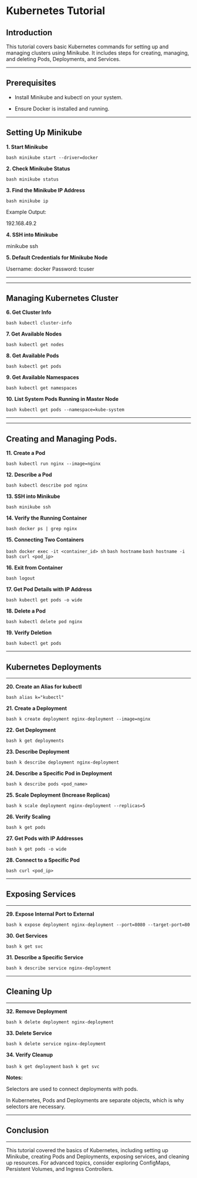 # Kubernetes Tutorial

## **Introduction**

This tutorial covers basic Kubernetes commands for setting up and managing clusters using Minikube. It includes steps for creating, managing, and deleting Pods, Deployments, and Services.

--- 

## **Prerequisites**

 * Install Minikube and kubectl on your system.

 * Ensure Docker is installed and running.

---

## **Setting Up Minikube**

**1. Start Minikube**

```bash minikube start --driver=docker```

**2. Check Minikube Status**

```bash minikube status```

**3. Find the Minikube IP Address**

```bash minikube ip```

Example Output:

192.168.49.2

**4. SSH into Minikube**

minikube ssh

**5. Default Credentials for Minikube Node**

Username: docker
Password: tcuser

---

---
## **Managing Kubernetes Cluster**

**6. Get Cluster Info**

```bash kubectl cluster-info```

**7. Get Available Nodes**

```bash kubectl get nodes```

**8. Get Available Pods**

```bash kubectl get pods```

**9. Get Available Namespaces**

```bash kubectl get namespaces```

**10. List System Pods Running in Master Node**

```bash kubectl get pods --namespace=kube-system```

---

---
## **Creating and Managing Pods.**

**11. Create a Pod**

```bash kubectl run nginx --image=nginx```

**12. Describe a Pod**

```bash kubectl describe pod nginx```

**13. SSH into Minikube**

```bash minikube ssh```

**14. Verify the Running Container**

```bash docker ps | grep nginx```

**15. Connecting Two Containers**

```bash docker exec -it <container_id> sh```
  ```bash hostname```
  ```bash hostname -i```
  ```bash curl <pod_ip>```

**16. Exit from Container**

```bash logout```

**17. Get Pod Details with IP Address**

```bash kubectl get pods -o wide```

**18. Delete a Pod**

```bash kubectl delete pod nginx```

**19. Verify Deletion**

```bash kubectl get pods```

---
## **Kubernetes Deployments**
---

**20. Create an Alias for kubectl**

```bash alias k="kubectl"```

**21. Create a Deployment**

```bash k create deployment nginx-deployment --image=nginx```

**22. Get Deployment**

```bash k get deployments```

**23. Describe Deployment**

```bash k describe deployment nginx-deployment```

**24. Describe a Specific Pod in Deployment**

```bash k describe pods <pod_name>```

**25. Scale Deployment (Increase Replicas)**

```bash k scale deployment nginx-deployment --replicas=5```

**26. Verify Scaling**

```bash k get pods```

**27. Get Pods with IP Addresses**

```bash k get pods -o wide```

**28. Connect to a Specific Pod**

```bash curl <pod_ip>```

----
## **Exposing Services**
----

**29. Expose Internal Port to External**

```bash k expose deployment nginx-deployment --port=8080 --target-port=80```

**30. Get Services**

```bash k get svc```

**31. Describe a Specific Service**

```bash k describe service nginx-deployment```

----
## **Cleaning Up**
----

**32. Remove Deployment**

```bash k delete deployment nginx-deployment```

**33. Delete Service**

```bash k delete service nginx-deployment```

**34. Verify Cleanup**

```bash k get deployment```
  ```bash k get svc```

**Notes:**

Selectors are used to connect deployments with pods.

In Kubernetes, Pods and Deployments are separate objects, which is why selectors are necessary.

----
## **Conclusion**
----

This tutorial covered the basics of Kubernetes, including setting up Minikube, creating Pods and Deployments, exposing services, and cleaning up resources. For advanced topics, consider exploring ConfigMaps, Persistent Volumes, and Ingress Controllers.
